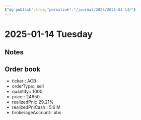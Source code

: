 ```yaml
---
{"dg-publish":true,"permalink":"/journal/2025/2025-01-14/"}
---
```


# 2025-01-14 Tuesday

## Notes

## Order book

- ticker:: ACB
- orderType:: sell
- quantity:: 1000
- price:: 24650
- realizedPnl:: 29.21%
- realizedPnlCash:: 5.6 M
- brokerageAccount:: abs
